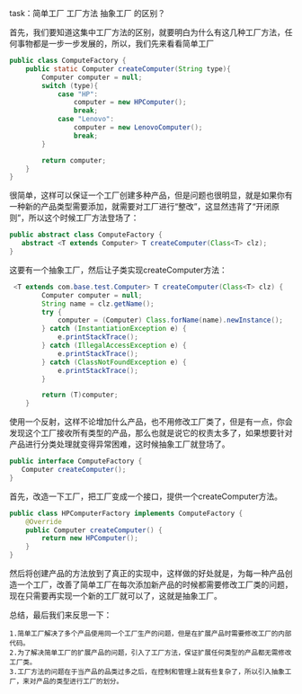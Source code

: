 task：简单工厂 工厂方法 抽象工厂 的区别？

首先，我们要知道这集中工厂方法的区别，就要明白为什么有这几种工厂方法，任何事物都是一步一步发展的，所以，我们先来看看简单工厂

```java
public class ComputeFactory {
    public static Computer createComputer(String type){
        Computer computer = null;
        switch (type){
            case "HP":
                computer = new HPComputer();
                break;
            case "Lenovo":
                computer = new LenovoComputer();
                break;
        }

        return computer;
    }
}
```

很简单，这样可以保证一个工厂创建多种产品，但是问题也很明显，就是如果你有一种新的产品类型需要添加，就需要对工厂进行“整改”，这显然违背了“开闭原则”，所以这个时候工厂方法登场了：
```java
public abstract class ComputeFactory {
   abstract <T extends Computer> T createComputer(Class<T> clz);
}
```
这要有一个抽象工厂，然后让子类实现createComputer方法：

```java
 <T extends com.base.test.Computer> T createComputer(Class<T> clz) {
        Computer computer = null;
        String name = clz.getName();
        try {
            computer = (Computer) Class.forName(name).newInstance();
        } catch (InstantiationException e) {
            e.printStackTrace();
        } catch (IllegalAccessException e) {
            e.printStackTrace();
        } catch (ClassNotFoundException e) {
            e.printStackTrace();
        }

        return (T)computer;
    }
```

使用一个反射，这样不论增加什么产品，也不用修改工厂类了，但是有一点，你会发现这个工厂接收所有类型的产品，那么也就是说它的权责太多了，如果想要针对产品进行分类处理就变得异常困难，这时候抽象工厂就登场了。

```java
public interface ComputeFactory {
   Computer createComputer();
}
```
首先，改造一下工厂，把工厂变成一个接口，提供一个createComputer方法。

```java
public class HPComputerFactory implements ComputeFactory {
    @Override
    public Computer createComputer() {
        return new HPComputer();
    }
}
```
然后将创建产品的方法放到了真正的实现中，这样做的好处就是，为每一种产品创造一个工厂，改善了简单工厂在每次添加新产品的时候都需要修改工厂类的问题，现在只需要再实现一个新的工厂就可以了，这就是抽象工厂。


总结，最后我们来反思一下：

    1.简单工厂解决了多个产品使用同一个工厂生产的问题，但是在扩展产品时需要修改工厂的内部代码。
    2.为了解决简单工厂的扩展产品的问题，引入了工厂方法，保证扩展任何类型的产品都无需修改工厂类。
    3.工厂方法的问题在于当产品的品类过多之后，在控制和管理上就有些复杂了，所以引入抽象工厂，来对产品的类型进行工厂的划分。




















































